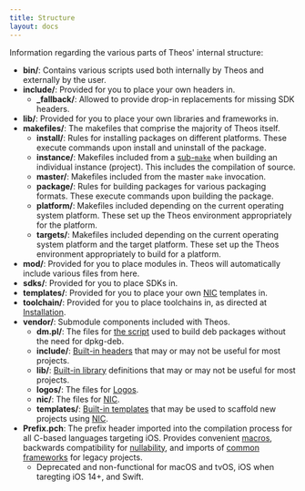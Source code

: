 ```yaml
---
title: Structure
layout: docs
---
```


Information regarding the various parts of Theos' internal structure:

* **bin/**: Contains various scripts used both internally by Theos and externally by the user.
* **include/**: Provided for you to place your own headers in.
  * **_fallback/**: Allowed to provide drop-in replacements for missing SDK headers.
* **lib/**: Provided for you to place your own libraries and frameworks in.
* **makefiles/**: The makefiles that comprise the majority of Theos itself.
  * **install/**: Rules for installing packages on different platforms. These execute commands upon install and uninstall of the package.
  * **instance/**: Makefiles included from a [sub-`make`](https://www.gnu.org/software/make/manual/html_node/Recursion.html) when building an individual instance (project). This includes the compilation of source.
  * **master/**: Makefiles included from the master `make` invocation.
  * **package/**: Rules for building packages for various packaging formats. These execute commands upon building the package.
  * **platform/**: Makefiles included depending on the current operating system platform. These set up the Theos environment appropriately for the platform.
  * **targets/**: Makefiles included depending on the current operating system platform and the target platform. These set up the Theos environment appropriately to build for a platform.
* **mod/**: Provided for you to place modules in. Theos will automatically include various files from here.
* **sdks/**: Provided for you to place SDKs in.
* **templates/**: Provided for you to place your own [NIC](/docs/NIC.html) templates in.
* **toolchain/**: Provided for you to place toolchains in, as directed at [Installation](/docs/Installation.html).
* **vendor/**: Submodule components included with Theos.
  * **dm.pl/**: The files for [the script](https://github.com/theos/dm.pl) used to build deb packages without the need for dpkg-deb.
  * **include/**: [Built-in headers](https://github.com/theos/headers) that may or may not be useful for most projects.
  * **lib/**: [Built-in library](https://github.com/theos/lib) definitions that may or may not be useful for most projects.
  * **logos/**: The files for [Logos](https://github.com/theos/logos).
  * **nic/**: The files for [NIC](/docs/NIC.html).
  * **templates/**: [Built-in templates](https://github.com/theos/templates) that may be used to scaffold new projects using [NIC](/docs/NIC.html).
* **Prefix.pch**: The prefix header imported into the compilation process for all C-based languages targeting iOS. Provides convenient [macros](https://github.com/theos/headers/blob/master/theos/IOSMacros.h), backwards compatibility for [nullability](https://github.com/theos/headers/blob/master/theos/BackwardsCompat.h), and imports of [common frameworks](https://github.com/theos/theos/blob/master/Prefix.pch) for legacy projects.
  * Deprecated and non-functional for macOS and tvOS, iOS when taregting iOS 14+, and Swift.
